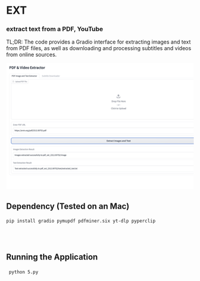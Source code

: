 # EXT

### extract text from a PDF, YouTube

TL;DR: The code provides a Gradio interface for extracting images and text from PDF files, as well as downloading and processing subtitles and videos from online sources. 


![Image](https://github.com/leeseomin/EXT/blob/main/pic/3.png)




## Dependency (Tested on an Mac) 


```pip install gradio pymupdf pdfminer.six yt-dlp pyperclip```


<br>
<br>


## Running the Application

``` python 5.py```


 <br/>


 <br/>



